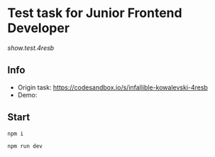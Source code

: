 # Test task for Junior Frontend Developer
*show.test.4resb*

## Info
- Origin task: https://codesandbox.io/s/infallible-kowalevski-4resb
- Demo: 


## Start
```bash
npm i
```

```bash
npm run dev
```